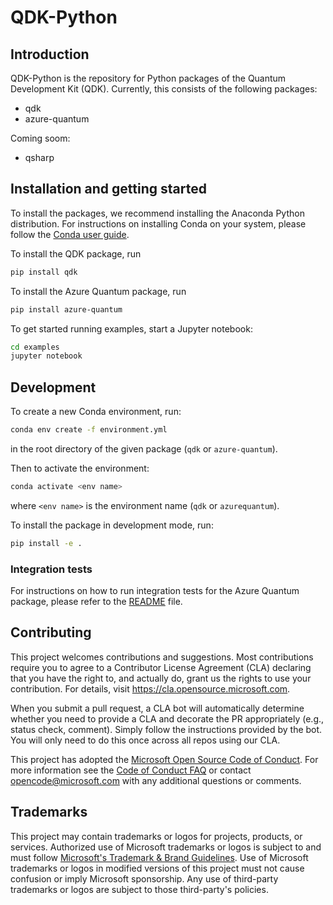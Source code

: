 # QDK-Python

## Introduction

QDK-Python is the repository for Python packages of the Quantum Development Kit (QDK). Currently, this consists of the following packages:

- qdk
- azure-quantum

Coming soom:

- qsharp

## Installation and getting started

To install the packages, we recommend installing the Anaconda Python distribution. For instructions on installing Conda on your system, please follow the [Conda user guide](https://docs.conda.io/projects/conda/en/latest/user-guide/install/index.html).

To install the QDK package, run

```bash
pip install qdk
```

To install the Azure Quantum package, run

```bash
pip install azure-quantum
```

To get started running examples, start a Jupyter notebook:

```bash
cd examples
jupyter notebook
```

## Development

To create a new Conda environment, run:

```bash
conda env create -f environment.yml
```

in the root directory of the given package (`qdk` or `azure-quantum`).

Then to activate the environment:

```bash
conda activate <env name>
```

where `<env name>` is the environment name (`qdk` or `azurequantum`).

To install the package in development mode, run:

```bash
pip install -e .
```

### Integration tests

For instructions on how to run integration tests for the Azure Quantum package, please refer to the [README](azure-quantum/tests/integration/README.md) file.

## Contributing

This project welcomes contributions and suggestions.  Most contributions require you to agree to a
Contributor License Agreement (CLA) declaring that you have the right to, and actually do, grant us
the rights to use your contribution. For details, visit https://cla.opensource.microsoft.com.

When you submit a pull request, a CLA bot will automatically determine whether you need to provide
a CLA and decorate the PR appropriately (e.g., status check, comment). Simply follow the instructions
provided by the bot. You will only need to do this once across all repos using our CLA.

This project has adopted the [Microsoft Open Source Code of Conduct](https://opensource.microsoft.com/codeofconduct/).
For more information see the [Code of Conduct FAQ](https://opensource.microsoft.com/codeofconduct/faq/) or
contact [opencode@microsoft.com](mailto:opencode@microsoft.com) with any additional questions or comments.

## Trademarks

This project may contain trademarks or logos for projects, products, or services. Authorized use of Microsoft 
trademarks or logos is subject to and must follow 
[Microsoft's Trademark & Brand Guidelines](https://www.microsoft.com/en-us/legal/intellectualproperty/trademarks/usage/general).
Use of Microsoft trademarks or logos in modified versions of this project must not cause confusion or imply Microsoft sponsorship.
Any use of third-party trademarks or logos are subject to those third-party's policies.
